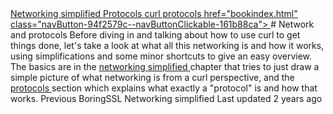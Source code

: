 <a href="protocols/network.html" class="navButton-94f2579c--pageItemWithChildrenNested-2c5d8183--navButtonClickable-161b88ca">
<span class="text-4505230f--UIH300-2063425d--textContentFamily-49a318e1--navButtonLabel-14a4968f">Networking simplified</span>
</a>
<a href="protocols/protocols.html" class="navButton-94f2579c--pageItemWithChildrenNested-2c5d8183--navButtonClickable-161b88ca">
<span class="text-4505230f--UIH300-2063425d--textContentFamily-49a318e1--navButtonLabel-14a4968f">Protocols</span>
</a>
<a href="protocols/curl.html" class="navButton-94f2579c--pageItemWithChildrenNested-2c5d8183--navButtonClickable-161b88ca">
<span class="text-4505230f--UIH300-2063425d--textContentFamily-49a318e1--navButtonLabel-14a4968f">curl protocols</span>
</a>
<a href="bindings.html" class="navButton-94f2579c--navButtonClickable-161b88ca">href="bookindex.html" class="navButton-94f2579c--navButtonClickable-161b88ca">
</a>
# <span class="text-4505230f--DisplayH900-bfb998fa--textContentFamily-49a318e1">Network and protocols</span>
<span class="text-4505230f--UIH300-2063425d--textUIFamily-5ebd8e40--text-8ee2c8b2">
</span>
<span class="text-4505230f--TextH400-3033861f--textContentFamily-49a318e1">
<span data-key="36838f380d8f4f16a3eb942bade223c2">
<span data-offset-key="36838f380d8f4f16a3eb942bade223c2:0">Before diving in and talking about how to use curl to get things done, let's take a look at what all this networking is and how it works, using simplifications and some minor shortcuts to give an easy overview.</span>
</span>
</span>
<span class="text-4505230f--TextH400-3033861f--textContentFamily-49a318e1">
<span data-key="2396c6a951e546a99d87940bac94bb9d">
<span data-offset-key="2396c6a951e546a99d87940bac94bb9d:0">The basics are in the </span>
</span>
<a href="protocols/network.html" class="link-a079aa82--primary-53a25e66--link-faf6c434">
<span data-key="eadfc3225ed441bbbc00a0557265eb00">
<span data-offset-key="eadfc3225ed441bbbc00a0557265eb00:0">networking simplified</span>
</span>
</a>
<span data-key="4e4e180a646440448b0f329fb364e9e4">
<span data-offset-key="4e4e180a646440448b0f329fb364e9e4:0"> chapter that tries to just draw a simple picture of what networking is from a curl perspective, and the </span>
</span>
<a href="protocols/protocols.html" class="link-a079aa82--primary-53a25e66--link-faf6c434">
<span data-key="3e9a0430f2ea4a92bc3a748ae748bbd7">
<span data-offset-key="3e9a0430f2ea4a92bc3a748ae748bbd7:0">protocols</span>
</span>
</a>
<span data-key="909587a47efd4cdfaacce7a56817e2ee">
<span data-offset-key="909587a47efd4cdfaacce7a56817e2ee:0"> section which explains what exactly a "protocol" is and how that works.</span>
</span>
</span>
<a href="source/build/tls/boringssl.html" class="reset-3c756112--card-6570f064--whiteCard-fff091a4--cardPrevious-56a5e674">
</a>
<span class="text-4505230f--TextH200-a3425406--textContentFamily-49a318e1">Previous</span>
<span class="text-4505230f--UIH400-4e41e82a--textContentFamily-49a318e1">BoringSSL</span>
<a href="protocols/network.html" class="reset-3c756112--card-6570f064--whiteCard-fff091a4--cardNext-19241c42">
</a>
<span class="text-4505230f--UIH400-4e41e82a--textContentFamily-49a318e1">Networking simplified</span>
<span class="text-4505230f--TextH200-a3425406--textContentFamily-49a318e1">Last updated 2 years ago</span>
